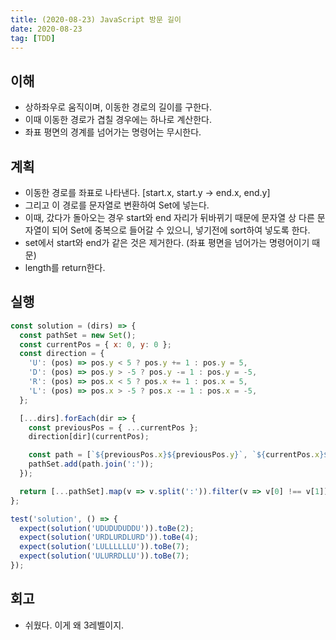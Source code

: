 ```yaml
---
title: (2020-08-23) JavaScript 방문 길이
date: 2020-08-23
tag: [TDD]
---
```


## 이해

- 상하좌우로 움직이며, 이동한 경로의 길이를 구한다.
- 이때 이동한 경로가 겹칠 경우에는 하나로 계산한다.
- 좌표 평면의 경계를 넘어가는 명령어는 무시한다.

## 계획

- 이동한 경로를 좌표로 나타낸다. [start.x, start.y -> end.x, end.y]
- 그리고 이 경로를 문자열로 변환하여 Set에 넣는다.
- 이때, 갔다가 돌아오는 경우 start와 end 자리가 뒤바뀌기 때문에 문자열 상 다른 문자열이 되어 Set에 중복으로 들어갈 수 있으니, 넣기전에 sort하여 넣도록 한다.
- set에서 start와 end가 같은 것은 제거한다. (좌표 평면을 넘어가는 명령어이기 때문)
- length를 return한다.

## 실행

```javascript
const solution = (dirs) => {
  const pathSet = new Set();
  const currentPos = { x: 0, y: 0 };
  const direction = {
    'U': (pos) => pos.y < 5 ? pos.y += 1 : pos.y = 5,
    'D': (pos) => pos.y > -5 ? pos.y -= 1 : pos.y = -5,
    'R': (pos) => pos.x < 5 ? pos.x += 1 : pos.x = 5,
    'L': (pos) => pos.x > -5 ? pos.x -= 1 : pos.x = -5,
  };

  [...dirs].forEach(dir => {
    const previousPos = { ...currentPos };
    direction[dir](currentPos);

    const path = [`${previousPos.x}${previousPos.y}`, `${currentPos.x}${currentPos.y}`].sort();
    pathSet.add(path.join(':'));
  });

  return [...pathSet].map(v => v.split(':')).filter(v => v[0] !== v[1]).length;
};

test('solution', () => {
  expect(solution('UDUDUDUDDU')).toBe(2);
  expect(solution('URDLURDLURD')).toBe(4);
  expect(solution('LULLLLLLU')).toBe(7);
  expect(solution('ULURRDLLU')).toBe(7);
});
```

## 회고

- 쉬웠다. 이게 왜 3레벨이지.
